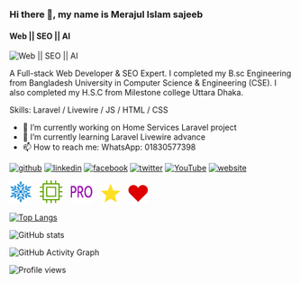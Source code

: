### Hi there 👋, my name is Merajul Islam sajeeb
#### Web || SEO || AI
![Web || SEO || AI](https://scontent.fdac5-2.fna.fbcdn.net/v/t39.30808-6/287295129_1997878650404933_6517537075083956740_n.jpg?stp=dst-jpg_p180x540&_nc_cat=103&ccb=1-7&_nc_sid=e3f864&_nc_ohc=k5L6Yrp9194AX8xnD9U&_nc_ht=scontent.fdac5-2.fna&oh=00_AT-sTbya-Criq3PQu8jgH1RtWRMemL9WJ9r5TRO_4QtDpw&oe=62B47E79)

A Full-stack Web Developer & SEO Expert. I completed my B.sc Engineering from Bangladesh University in Computer Science & Engineering (CSE). I also completed my H.S.C from Milestone college Uttara Dhaka.

Skills: Laravel / Livewire / JS / HTML / CSS

- 🔭 I’m currently working on Home Services Laravel project 
- 🌱 I’m currently learning Laravel Livewire advance 
- 📫 How to reach me: WhatsApp: 01830577398 


[<img src='https://cdn.jsdelivr.net/npm/simple-icons@3.0.1/icons/github.svg' alt='github' height='40'>](https://github.com/merajulislamsajeeb)  [<img src='https://cdn.jsdelivr.net/npm/simple-icons@3.0.1/icons/linkedin.svg' alt='linkedin' height='40'>](https://www.linkedin.com/in/https://www.linkedin.com/in/merajul-islam-sajeeb/)  [<img src='https://cdn.jsdelivr.net/npm/simple-icons@3.0.1/icons/facebook.svg' alt='facebook' height='40'>](https://www.facebook.com/https://www.facebook.com/merajulislamsajeeb)  [<img src='https://cdn.jsdelivr.net/npm/simple-icons@3.0.1/icons/twitter.svg' alt='twitter' height='40'>](https://twitter.com/https://twitter.com/merajul_sajeeb)  [<img src='https://cdn.jsdelivr.net/npm/simple-icons@3.0.1/icons/youtube.svg' alt='YouTube' height='40'>](https://www.youtube.com/channel/https://www.youtube.com/channel/UCuOr-Olg5pRCOC6HWI5rAbw)  [<img src='https://cdn.jsdelivr.net/npm/simple-icons@3.0.1/icons/icloud.svg' alt='website' height='40'>](https://merajul-sajeeb.wixsite.com/merajulislamsajeeb)  

<a href='https://archiveprogram.github.com/'><img src='https://raw.githubusercontent.com/acervenky/animated-github-badges/master/assets/acbadge.gif' width='40' height='40'></a> <a href='https://docs.github.com/en/developers'><img src='https://raw.githubusercontent.com/acervenky/animated-github-badges/master/assets/devbadge.gif' width='40' height='40'></a> <a href='https://github.com/pricing'><img src='https://raw.githubusercontent.com/acervenky/animated-github-badges/master/assets/pro.gif' width='40' height='40'></a> <a href='https://stars.github.com/'><img src='https://raw.githubusercontent.com/acervenky/animated-github-badges/master/assets/starbadge.gif' width='35' height='35'></a> <a href='https://docs.github.com/en/github/supporting-the-open-source-community-with-github-sponsors'><img src='https://raw.githubusercontent.com/acervenky/animated-github-badges/master/assets/sponsorbadge.gif' width='35' height='35'></a> 

[![Top Langs](https://github-readme-stats.vercel.app/api/top-langs/?username=merajulislamsajeeb)](https://github.com/anuraghazra/github-readme-stats)

![GitHub stats](https://github-readme-stats.vercel.app/api?username=merajulislamsajeeb&show_icons=true&count_private=true)  

![GitHub Activity Graph](https://activity-graph.herokuapp.com/graph?username=merajulislamsajeeb)  

![Profile views](https://gpvc.arturio.dev/merajulislamsajeeb)  
